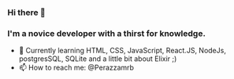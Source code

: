### Hi there 👋 
### I'm a novice developer with a thirst for knowledge.

- 🌱 Currently learning HTML, CSS, JavaScript, React.JS, NodeJs, postgresSQL, SQLite and a little bit about Elixir ;)
- 📫 How to reach me: @Perazzamrb

